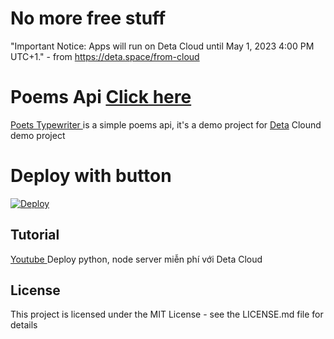 # No more free stuff
"Important Notice: Apps will run on Deta Cloud until May 1, 2023 4:00 PM UTC+1." - from https://deta.space/from-cloud

# Poems Api <a href="https://phudinhtruongk18.github.io/poets-typewriter/"> Click here </a>
<a href="https://github.com/phudinhtruongk18/poets-typewriter"> Poets Typewriter </a> is a simple poems api, it's a demo project for <a href="https://www.deta.sh/">Deta</a> Clound demo project

# Deploy with button
[![Deploy](https://button.deta.dev/1/svg)](https://go.deta.dev/deploy?repo=https://github.com/phudinhtruongk18/PoemApi)


## Tutorial
<a href="https://www.youtube.com/watch?v=2iADFoeJTrs&ab_channel=Ph%C3%BA%C4%90%C3%ACnhTr%C6%B0%C6%A1ng">Youtube </a> Deploy python, node server miễn phí với Deta Cloud
## License
This project is licensed under the MIT License - see the LICENSE.md file for details
